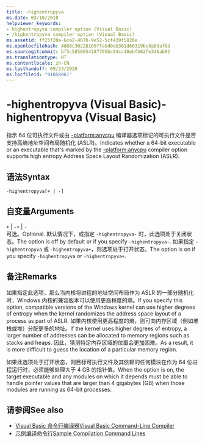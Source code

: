 ```yaml
---
title: -highentropyva
ms.date: 03/10/2018
helpviewer_keywords:
- highentropyva compiler option (Visual Basic)
- /highentropyva compiler option (Visual Basic)
ms.assetid: ff25f20a-6ca2-467b-9e52-5cf439f5028e
ms.openlocfilehash: 4d88c302281097fabd0eb361d60319bc8a0daf8d
ms.sourcegitcommit: bf5c5850654187705bc94cc40ebfb62fe346ab02
ms.translationtype: HT
ms.contentlocale: zh-CN
ms.lasthandoff: 09/23/2020
ms.locfileid: "91058061"
---
```

# <a name="-highentropyva-visual-basic"></a><span data-ttu-id="0d140-102">-highentropyva (Visual Basic)</span><span class="sxs-lookup"><span data-stu-id="0d140-102">-highentropyva (Visual Basic)</span></span>

<span data-ttu-id="0d140-103">指示 64 位可执行文件或由 [-platform:anycpu](platform.md) 编译器选项标记的可执行文件是否支持高熵地址空间布局随机化 (ASLR)。</span><span class="sxs-lookup"><span data-stu-id="0d140-103">Indicates whether a 64-bit executable or an executable that's marked by the [-platform:anycpu](platform.md) compiler option supports high entropy Address Space Layout Randomization (ASLR).</span></span>  
  
## <a name="syntax"></a><span data-ttu-id="0d140-104">语法</span><span class="sxs-lookup"><span data-stu-id="0d140-104">Syntax</span></span>  
  
```console  
-highentropyva[+ | -]  
```  
  
## <a name="arguments"></a><span data-ttu-id="0d140-105">自变量</span><span class="sxs-lookup"><span data-stu-id="0d140-105">Arguments</span></span>  

 <span data-ttu-id="0d140-106">`+` &#124; `-`</span><span class="sxs-lookup"><span data-stu-id="0d140-106">`+` &#124; `-`</span></span>  
 <span data-ttu-id="0d140-107">可选。</span><span class="sxs-lookup"><span data-stu-id="0d140-107">Optional.</span></span> <span data-ttu-id="0d140-108">默认情况下，或指定 `-highentropyva-` 时，此选项处于关闭状态。</span><span class="sxs-lookup"><span data-stu-id="0d140-108">The option is off by default or if you specify `-highentropyva-`.</span></span> <span data-ttu-id="0d140-109">如果指定 `-highentropyva` 或 `-highentropyva+`，则选项处于打开状态。</span><span class="sxs-lookup"><span data-stu-id="0d140-109">The option is on if you specify `-highentropyva` or `-highentropyva+`.</span></span>  
  
## <a name="remarks"></a><span data-ttu-id="0d140-110">备注</span><span class="sxs-lookup"><span data-stu-id="0d140-110">Remarks</span></span>  

 <span data-ttu-id="0d140-111">如果指定此选项，那么当内核将进程的地址空间布局作为 ASLR 的一部分随机化时，Windows 内核的兼容版本可以使用更高程度的熵。</span><span class="sxs-lookup"><span data-stu-id="0d140-111">If you specify this option, compatible versions of the Windows kernel can use higher degrees of entropy when the kernel randomizes the address space layout of a process as part of ASLR.</span></span> <span data-ttu-id="0d140-112">如果内核使用更高程度的熵，则可向内存区域（例如堆栈或堆）分配更多的地址。</span><span class="sxs-lookup"><span data-stu-id="0d140-112">If the kernel uses higher degrees of entropy, a larger number of addresses can be allocated to memory regions such as stacks and heaps.</span></span> <span data-ttu-id="0d140-113">因此，猜测特定内存区域的位置会更加困难。</span><span class="sxs-lookup"><span data-stu-id="0d140-113">As a result, it is more difficult to guess the location of a particular memory region.</span></span>  
  
 <span data-ttu-id="0d140-114">如果此选项处于打开状态，则目标可执行文件及其依赖的任何模块在作为 64 位进程运行时，必须能够处理大于 4 GB 的指针值。</span><span class="sxs-lookup"><span data-stu-id="0d140-114">When the option is on, the target executable and any modules on which it depends must be able to handle pointer values that are larger than 4 gigabytes (GB) when those modules are running as 64-bit processes.</span></span>  
  
## <a name="see-also"></a><span data-ttu-id="0d140-115">请参阅</span><span class="sxs-lookup"><span data-stu-id="0d140-115">See also</span></span>

- [<span data-ttu-id="0d140-116">Visual Basic 命令行编译器</span><span class="sxs-lookup"><span data-stu-id="0d140-116">Visual Basic Command-Line Compiler</span></span>](index.md)
- [<span data-ttu-id="0d140-117">示例编译命令行</span><span class="sxs-lookup"><span data-stu-id="0d140-117">Sample Compilation Command Lines</span></span>](sample-compilation-command-lines.md)
